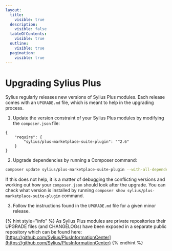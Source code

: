 ```yaml
---
layout:
  title:
    visible: true
  description:
    visible: false
  tableOfContents:
    visible: true
  outline:
    visible: true
  pagination:
    visible: true
---
```


# Upgrading Sylius Plus

Sylius regularly releases new versions of Sylius Plus modules. Each release comes with an `UPGRADE.md` file, which is meant to help in the upgrading process.

1. Update the version constraint of your Sylius Plus modules by modifying the `composer.json` file:

```
{
    "require": {
        "sylius/plus-marketplace-suite-plugin": "^2.6"
    }
}
```

2. Upgrade dependencies by running a Composer command:

```bash
composer update sylius/plus-marketplace-suite-plugin --with-all-dependencies
```

If this does not help, it is a matter of debugging the conflicting versions and working out how your `composer.json` should look after the upgrade. You can check what version is installed by running `composer show sylius/plus-marketplace-suite-plugin` command.

3. Follow the instructions found in the `UPGRADE.md` file for a given minor release.

{% hint style="info" %}
As Sylius Plus modules are private repositories their UPGRADE files (and CHANGELOGs) have been exposed in a separate public repository which can be found here: [https://github.com/Sylius/PlusInformationCenter](https://github.com/Sylius/PlusInformationCenter)
{% endhint %}
